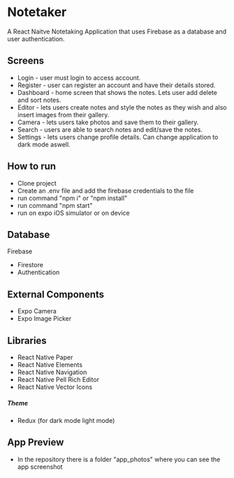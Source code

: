 # Notetaker

A React Naitve Notetaking Application that uses Firebase as a database and user authentication. 

## Screens

* Login - user must login to access account. 
* Register - user can register an account and have their details stored. 
* Dashboard - home screen that shows the notes. Lets user add delete and sort notes. 
* Editor - lets users create notes and style the notes as they wish and also insert images from their gallery.
* Camera - lets users take photos and save them to their gallery.
* Search - users are able to search notes and edit/save the notes.
* Settings - lets users change profile details. Can change application to dark mode aswell. 


## How to run 

- Clone project
- Create an .env file and add the firebase credentials to the file 
- run command "npm i" or "npm install"
- run command "npm start" 
- run on expo iOS simulator or on device

## Database

Firebase

* Firestore
* Authentication

## External Components

* Expo Camera
* Expo Image Picker  

## Libraries

* React Native Paper
* React Native Elements
* React Native Navigation
* React Native Pell Rich Editor
* React Native Vector Icons

##### Theme

* Redux (for dark mode light mode)

## App Preview

* In the repository there is a folder "app_photos" where you can see the app screenshot

